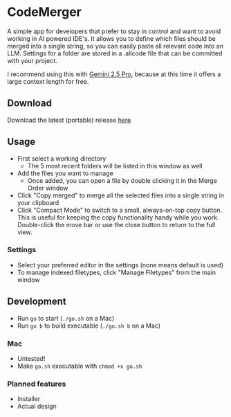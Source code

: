 # CodeMerger

A simple app for developers that prefer to stay in control and want to avoid working in AI powered IDE's. It allows you to define which files should be merged into a single string, so you can easily paste all relevant code into an LLM. Settings for a folder are stored in a .allcode file that can be committed with your project.

I recommend using this with [Gemini 2.5 Pro](https://aistudio.google.com/prompts/new_chat), because at this time it offers a large context length for free.

## Download

Download the latest (portable) release [here](https://github.com/DrSiemer/codemerger/releases)

## Usage

- First select a working directory
    - The 5 most recent folders will be listed in this window as well
- Add the files you want to manage
    - Once added, you can open a file by double clicking it in the Merge Order window
- Click "Copy merged" to merge all the selected files into a single string in your clipboard
- Click "Compact Mode" to switch to a small, always-on-top copy button. This is useful for keeping the copy functionality handy while you work. Double-click the move bar or use the close button to return to the full view.

### Settings

- Select your preferred editor in the settings (none means default is used)
- To manage indexed filetypes, click "Manage Filetypes" from the main window

## Development

- Run `go` to start (`./go.sh` on a Mac)
- Run `go b` to build executable (`./go.sh b` on a Mac)

### Mac

- Untested!
- Make `go.sh` executable with `chmod +x go.sh`

### Planned features

- Installer
- Actual design